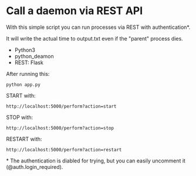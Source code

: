 # Call a daemon via REST API

With this simple script you can run processes via REST with authentication*.

It will write the actual time to output.txt even if the "parent" process dies.

- Python3
- python_deamon
- REST: Flask

After running this:
```
python app.py
```

START with:
```
http://localhost:5000/perform?action=start
```

STOP with: 
```
http://localhost:5000/perform?action=stop
```

RESTART with: 
```
http://localhost:5000/perform?action=restart
```

\* The authentication is diabled for trying, but you can easily uncomment it (@auth.login_required).

